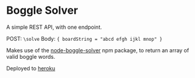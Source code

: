 # Boggle Solver

A simple REST API, with one endpoint.

POST: `\solve`
Body: `{ boardString = "abcd efgh ijkl mnop" }`


Makes use of the [node-boggle-solver](https://www.npmjs.com/package/node-boggle-solver) npm package, to return an array of valid boggle words.

Deployed to [heroku]()